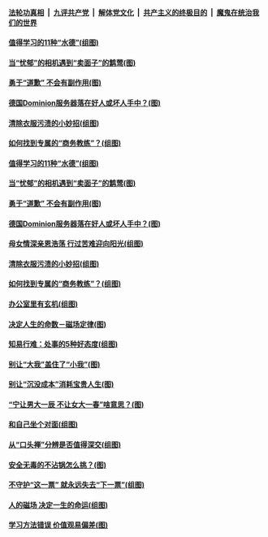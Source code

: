 

####  [法轮功真相](../../../../basic/blob/master/README.md?t=11221702) &nbsp;|&nbsp; [九评共产党](../../../../9ping.md/blob/master/README.md?t=11221702) &nbsp;|&nbsp; [解体党文化](../../../../jtdwh.md/blob/master/README.md?t=11221702)  &nbsp;|&nbsp; [共产主义的终极目的](../../../../gczydzjmd.md/blob/master/README.md?t=11221702) &nbsp;|&nbsp; [魔鬼在统治我们的世界](../../../../mgztzwmdsj.md/blob/master/README.md?t=11221702) 

#### [值得学习的11种“水德”(组图)](../pages/p8/952357.md?t=11221702) 

#### [当“忧郁”的相机遇到“卖面子”的鹪莺(图)](../pages/p8/953246.md?t=11221702) 

#### [勇于“道歉” 不会有副作用(图)](../pages/p8/952051.md?t=11221702) 

#### [德国Dominion服务器落在好人或坏人手中？(图)](../pages/p8/953341.md?t=11221702) 

#### [清除衣服污渍的小妙招(组图)](../pages/p8/952881.md?t=11221702) 

#### [如何找到专属的“商务教练”？(组图)](../pages/p8/952053.md?t=11221702) 

#### [值得学习的11种“水德”(组图)](../pages/p8/952357.md?t=11221702) 

#### [当“忧郁”的相机遇到“卖面子”的鹪莺(图)](../pages/p8/953246.md?t=11221702) 

#### [勇于“道歉” 不会有副作用(图)](../pages/p8/952051.md?t=11221702) 


#### [德国Dominion服务器落在好人或坏人手中？(图)](../pages/p8/953341.md?t=11221702) 

#### [母女情深亲恩浩荡 行过苦难迎向阳光(组图)](../pages/p8/950056.md?t=11221702) 

#### [清除衣服污渍的小妙招(组图)](../pages/p8/952881.md?t=11221702) 

#### [如何找到专属的“商务教练”？(组图)](../pages/p8/952053.md?t=11221702) 

#### [办公室里有玄机(组图)](../pages/p8/953224.md?t=11221702) 

#### [决定人生的命数－磁场定律(图)](../pages/p8/953195.md?t=11221702) 

#### [知易行难：处事的5种好态度(组图)](../pages/p8/953134.md?t=11221702) 

#### [别让“大我”盖住了“小我”(图)](../pages/p8/952049.md?t=11221702) 

#### [别让“沉没成本”消耗宝贵人生(图)](../pages/p8/953091.md?t=11221702) 

#### [“宁让男大一辰 不让女大一春”啥意思？(图)](../pages/p8/952977.md?t=11221702) 

#### [和自己坐个对面(组图)](../pages/p8/952904.md?t=11221702) 

#### [从“口头禅”分辨是否值得深交(组图)](../pages/p8/952052.md?t=11221702) 

#### [安全无毒的不沾锅怎么挑？(图)](../pages/p8/952966.md?t=11221702) 

#### [不守护“这一票” 就永远失去“下一票”(组图)](../pages/p8/952862.md?t=11221702) 

#### [人的磁场 决定一生的命运(组图)](../pages/p8/952350.md?t=11221702) 

#### [学习方法错误 价值观易偏差(图)](../pages/p8/952854.md?t=11221702) 

